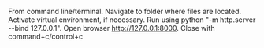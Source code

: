 From command line/terminal.
 Navigate to folder where files are located.
 Activate virtual environment, if necessary.
 Run using python "-m http.server --bind 127.0.0.1".
 Open browser http://127.0.0.1:8000.
 Close with command+c/control+c
